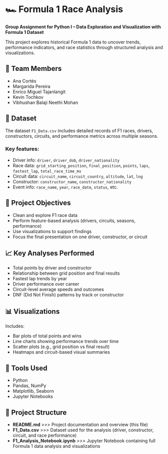 # 🏎️ Formula 1 Race Analysis
**Group Assignment for Python I – Data Exploration and Visualization with Formula 1 Dataset**

This project explores historical Formula 1 data to uncover trends, performance indicators, and race statistics through structured analysis and visualizations.

## 👥 Team Members

- Ana Cortés  
- Margarida Pereira  
- Enrico Miguel Tajanlangit  
- Kevin Tochkov  
- Vibhushan Balaji Neethi Mohan


## 📁 Dataset

The dataset `F1_Data.csv` includes detailed records of F1 races, drivers, constructors, circuits, and performance metrics across multiple seasons.

### Key features:
- Driver info: `driver`, `driver_dob`, `driver_nationality`
- Race data: `grid_starting_position`, `final_position`, `points`, `laps`, `fastest_lap`, `total_race_time_ms`
- Circuit data: `circuit_name`, `circuit_country`, `altitude`, `lat`, `lng`
- Constructor: `constructor_name`, `constructor_nationality`
- Event info: `race_name`, `year`, `race_date`, `status`, etc.


## 🎯 Project Objectives

- Clean and explore F1 race data
- Perform feature-based analysis (drivers, circuits, seasons, performance)
- Use visualizations to support findings
- Focus the final presentation on one driver, constructor, or circuit


## 📈 Key Analyses Performed

- Total points by driver and constructor
- Relationship between grid position and final results
- Fastest lap trends by year
- Driver performance over career
- Circuit-level average speeds and outcomes
- DNF (Did Not Finish) patterns by track or constructor


## 📊 Visualizations

Includes:
- Bar plots of total points and wins
- Line charts showing performance trends over time
- Scatter plots (e.g., grid position vs final result)
- Heatmaps and circuit-based visual summaries


## 🧠 Tools Used

- Python
- Pandas, NumPy
- Matplotlib, Seaborn
- Jupyter Notebooks


## 📂 Project Structure
- **README.md** >>> Project documentation and overview (this file)
- **F1_Data.csv** >>> Dataset used for the analysis (driver, constructor, circuit, and race performance)
- **F1_Analysis_Notebook.ipynb** >>> Jupyter Notebook containing full Formula 1 data analysis and visualizations
